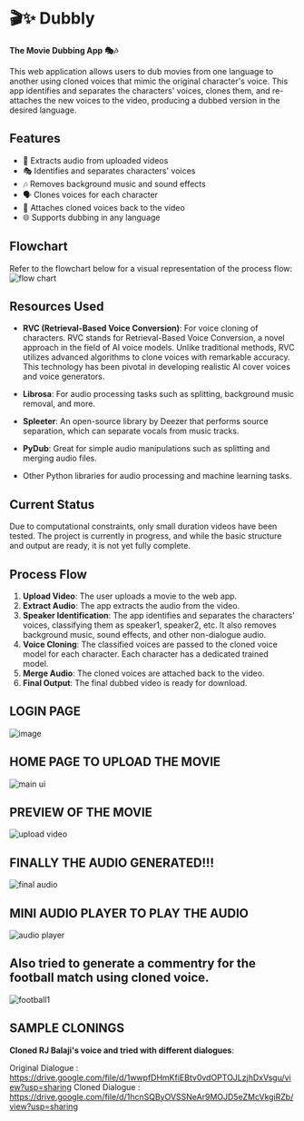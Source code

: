 # 🎬✨ Dubbly
**The Movie Dubbing App 🎭🎶**

This web application allows users to dub movies from one language to another using cloned voices that mimic the original character's voice. This app identifies and separates the characters' voices, clones them, and re-attaches the new voices to the video, producing a dubbed version in the desired language.

## Features

- 🎥 Extracts audio from uploaded videos
- 🎭 Identifies and separates characters' voices
- 🎶 Removes background music and sound effects
- 🗣️ Clones voices for each character
- 📼 Attaches cloned voices back to the video
- 🌐 Supports dubbing in any language



## Flowchart

Refer to the flowchart below for a visual representation of the process flow:
![flow chart](https://github.com/user-attachments/assets/4e3db292-e1da-4426-ba9c-4ceb97565222)


## Resources Used

- **RVC (Retrieval-Based Voice Conversion)**: For voice cloning of characters.
  RVC stands for Retrieval-Based Voice Conversion, a novel approach in the field of AI voice models. Unlike traditional methods, RVC utilizes advanced algorithms 
  to clone voices with remarkable accuracy. This technology has been pivotal in developing realistic AI cover voices and voice generators.
  
- **Librosa**: For audio processing tasks such as splitting, background music removal, and more.
- **Spleeter**: An open-source library by Deezer that performs source separation, which can separate vocals from music tracks.
- **PyDub**: Great for simple audio manipulations such as splitting and merging audio files.
- Other Python libraries for audio processing and machine learning tasks.

## Current Status

Due to computational constraints, only small duration videos have been tested. The project is currently in progress, and while the basic structure and output are ready, it is not yet fully complete.


## Process Flow

1. **Upload Video**: The user uploads a movie to the web app.
2. **Extract Audio**: The app extracts the audio from the video.
3. **Speaker Identification**: The app identifies and separates the characters' voices, classifying them as speaker1, speaker2, etc. It also removes background music, sound effects, and other non-dialogue audio.
4. **Voice Cloning**: The classified voices are passed to the cloned voice model for each character. Each character has a dedicated trained model.
5. **Merge Audio**: The cloned voices are attached back to the video.
6. **Final Output**: The final dubbed video is ready for download.

   

## LOGIN PAGE
![image](https://github.com/user-attachments/assets/b8d95c02-9bb0-4ff4-b30c-52683d28c3eb)


## HOME PAGE TO UPLOAD THE MOVIE
![main ui](https://github.com/user-attachments/assets/26eeeeb7-b111-4124-9cd9-daa16f5a3502)


## PREVIEW OF THE MOVIE
![upload video](https://github.com/user-attachments/assets/ea8a2e0a-34b4-4289-b61d-f4db2a141947)


## FINALLY THE AUDIO GENERATED!!!
![final audio](https://github.com/user-attachments/assets/436e8500-da82-4f09-9d8a-05f0aad8522a)


## MINI AUDIO PLAYER TO PLAY THE AUDIO
![audio player](https://github.com/user-attachments/assets/ae0cf064-2253-4edf-b75d-03230a900f01)


## Also tried to generate a commentry for the football match using cloned voice.

![football1](https://github.com/user-attachments/assets/15d14e72-78f4-4c2f-a280-8700c73772da)


## SAMPLE CLONINGS
**Cloned RJ Balaji's voice and tried with different dialogues**:

Original Dialogue : https://drive.google.com/file/d/1wwpfDHmKfiEBtv0vdOPTOJLzjhDxVsgu/view?usp=sharing
Cloned Dialogue   : https://drive.google.com/file/d/1hcnSQByOVSSNeAr9MOJD5eZMcVkgiRZb/view?usp=sharing
